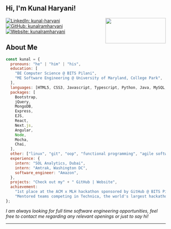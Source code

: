 ## Hi, I'm Kunal Haryani!

<img align='right' src="https://media.giphy.com/media/qgQUggAC3Pfv687qPC/giphy.gif" height="80" width="190">

[![LinkedIn: kunal-haryani](https://img.shields.io/badge/-kunalharyani-blue?style=flat&logo=LinkedIn&logoColor=white&link=https://www.linkedin.com/in/kunal-haryani/)](https://www.linkedin.com/in/kunal-haryani/)
[![GitHub: kunalramharyani](https://img.shields.io/badge/-kunalramharyani-lightgrey?style=social&logo=GitHub&logoColor=black&link=https://github.com/kunalramharyani)](https://github.com/kunalramharyani)
[![Website: kunalramharyani](https://img.shields.io/badge/-kunalramharyani.netlify.app-brightgreen?style=flat&logo=Netlify&logoColor=black&link=https://kunalramharyani.netlify.app/)](https://kunalramharyani.netlify.app/)

## About Me

```javascript
const kunal = {
  pronouns: "he" | "him" | "his",
  education: [
    "BE Computer Science @ BITS Pilani",
    "ME Software Engineering @ University of Maryland, College Park",
  ],
  languages: [HTML5, CSS3, Javascript, Typescript, Python, Java, MySQL, C],
  packages: [
    Bootstrap,
    jQuery,
    MongoDB,
    Express,
    EJS,
    React,
    Next.js,
    Angular,
    Node,
    Mocha,
    Chai,
  ],
  other: ["linux", "git", "oop", "functional programming", "agile software development"],
  experience: {
    intern: "SOL Analytics, Dubai",
    intern: "Amtrak, Washington DC",
    software_engineer: "Amazon",
  },
  projects: "Check out my" + " GitHub | Website",
  achievement:
    "1st place at the ACM x MLH hackathon sponsored by GitHub @ BITS Pilani, Dubai Campus",
    "Mentored teams competing in Technica, the world's largest hackathon for underrepresented genders in tech",
};
```

<p><em>I am always looking for full time software engineering opportunities, feel free to contact me regarding any relevant openings or just to say hi!</em></p>

---
